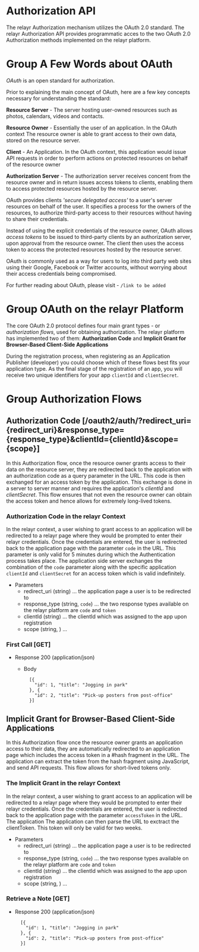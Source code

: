# Authorization API
The relayr Authorization mechanism utilizes the OAuth 2.0 standard.
The relayr Authorization API provides programmatic acces to the two OAuth 2.0 
Authorization methods implemented on the relayr platform.

# Group A Few Words about OAuth
*OAuth* is an open standard for authorization.

Prior to explaining the main concept of OAuth, here are a few key concepts
necessary for understanding the standard:

**Resource Server** - The server hosting user-owned resources such as photos, 
calendars, videos and contacts.

**Resource Owner** - Essentially the user of an application. In the OAuth context
The resource owner is able to grant access to their own data,
stored on the resource server.

**Client** - An Application. In the OAuth context, this application would issue API
requests in order to perform actions on protected resources on 
behalf of the resource owner

**Authorization Server** - The authorization server receives concent from the resource
owner and in return issues access tokens to clients, enabling them to access protected
resources hosted by the resource server.


OAuth provides clients *'secure delegated access'* to a user's server
resources on behalf of the user. 
It specifies a process for the owners of the resources, to authorize
third-party access to their resources without having to share their credentials.


Instead of using the explicit credentials of the resource owner, OAuth allows *access
tokens* to be issued to third-party clients by an authorization server, 
upon approval from the resource owner.
The client then uses the access token to access the protected resources
hosted by the resource server. 

OAuth is commonly used as a way for
users to log into third party web sites using their Google,
Facebook or Twitter accounts, without worrying about their access
credentials being compromised. 

For further reading about OAuth, please visit - `/link to be added`

# Group OAuth on the relayr Platform

The core OAuth 2.0 protocol defines four main grant types - or *authorization flows*,
used for obtaining authorization. The relayr platform has implemented two of them:
**Authorization Code** and **Implicit Grant for Browser-Based Client-Side Applications**

During the registration process, when registering as an Application Publisher (developer)
you could choose which of these flows best fits your application type.
As the final stage of the registration of an app, you will receive two unique identifiers
for your app `clientId` and `clientSecret`.


# Group Authorization Flows 

## Authorization Code [/oauth2/auth/?redirect_uri={redirect_uri}&response_type={response_type}&clientId={clientId}&scope={scope}] 

In this Authorization flow, once the resource owner grants access to their data
on the resource server, they are redirected back to the application with an
authorization code as a query parameter in the URL. This code is then exchanged for 
an access token by the application. This exchange is done in a server to server manner
and requires the application's *clientId* and *clientSecret*. 
This flow ensures that not even the resource owner can obtain the access token and 
hence allows for extremely long-lived tokens.

### Authorization Code in the relayr Context 

In the relayr context, a user wishing to grant access to an application will be
redirected to a relayr page where they would be prompted to enter their relayr credentials.
Once the credentials are entered, the user is redirected back to the application page
with the parameter `code` in the URL. This parameter is only valid for 5 minutes during
which the Authentication process takes place. The application side server exchanges
the combination of the `code` parameter along with the specific application 
`clientId` and `clientSecret` for an access token which is valid indefinitely.

+ Parameters
    + redirect_uri (string) ... the application page a user is to be redirected to
    + response_type (string, `code`) ... the two response types available on the relayr platform are `code` and `token`
    + clientId (string) ... the clientId which was assigned to the app upon registration
    + scope (string, ) ...
        

### First Call [GET]
+ Response 200 (application/json)
    
    + Body
            
            [{
              "id": 1, "title": "Jogging in park"
            }, {
              "id": 2, "title": "Pick-up posters from post-office"
            }]


## Implicit Grant for Browser-Based Client-Side Applications

In this Authorization flow once the resource owner grants an application access to their
data, they are automatically redirected to an application page which includes the 
access token in a #hash fragment in the URL. The application can extract the token
from the hash fragment using JavaScript, and send API requests. This flow allows for
short-lived tokens only.


### The Implicit Grant in the relayr Context 

In the relayr context, a user wishing to grant access to an application will be
redirected to a relayr page where they would be prompted to enter their relayr credentials.
Once the credentials are entered, the user is redirected back to the application page
with the parameter `accessToken` in the URL. The application The application can then
parse the URL to exctract the clientToken. This token will only be valid for two weeks.

+ Parameters
    + redirect_uri (string) ... the application page a user is to be redirected to
    + response_type (string, `code`) ... the two response types available on the relayr platform are `code` and `token`
    + clientId (string) ... the clientId which was assigned to the app upon registration
    + scope (string, ) ...
    

### Retrieve a Note [GET]
+ Response 200 (application/json)

        [{
          "id": 1, "title": "Jogging in park"
        }, {
          "id": 2, "title": "Pick-up posters from post-office"
        }]
    


